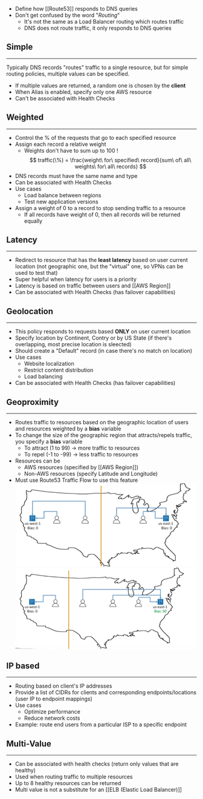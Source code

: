 - Define how [[Route53]] responds to DNS queries
- Don't get confused by the word "_Routing_"
	- It's not the same as a Load Balancer routing which routes traffic
	- DNS does not route traffic, it only responds to DNS queries

## Simple
---
Typically DNS records "routes" traffic to a single resource, but for simple routing policies, multiple values can be specified.
- If multiple values are returned, a random one is chosen by the __client__
- When Alias is enabled, specify only one AWS resource
- Can't be associated with Health Checks

## Weighted
---
- Control the % of the requests that go to each specified resource
- Assign each record a relative weight
	- Weights don't have to sum up to 100 !
$$	traffic(\%) = \frac{weight\ for\ specified\ record}{sum\ of\ all\ weights\ for\ all\ records} $$
- DNS records must have the same name and type
- Can be associated with Health Checks
- Use cases
	- Load balance between regions
	- Test new application versions
- Assign a weight of 0 to a record to stop sending traffic to a resource
	- If all records have weight of 0, then all records will be returned equally

## Latency
---
- Redirect to resource that has the __least latency__ based on user current location (not geographic one, but the "virtual" one, so VPNs can be used to test that)
- Super helpful when latency for users is a priority
- Latency is based on traffic between users and [[AWS Region]]
- Can be associated with Health Checks (has failover capabilities)

## Geolocation
---
- This policy responds to requests based __ONLY__ on user current location
- Specify location by Continent, Contry or by US State (if there's overlapping, most precise location is sleected)
- Should create a "Default" record (in case there's no match on location)
- Use cases
	- Website localization
	- Restrict content distribution
	- Load balancing
- Can be associated with Health Checks (has failover capabilities)

## Geoproximity
---
- Routes traffic to resources based on the geographic location of users and resources weighted by a __bias__ variable
- To change the size of the geographic region that attracts/repels traffic, you specify a __bias__ variable
	- To attract (1 to 99) -> more traffic to resources
	- To repel (-1 to -99) -> less traffic to resources
- Resources can be
	- AWS resources (specified by [[AWS Region]])
	- Non-AWS resources (specify Latitude and Longitude) 
- Must use Route53 Traffic Flow to use this feature
![geoprox_equal_bias.png](./Images/geoprox_equal_bias.png)
![geoprox_different_bias.png](./Images/geoprox_different_bias.png)

## IP based
---
- Routing based on client's IP addresses
- Provide a list of CIDRs for clients and corresponding endpoints/locations (user IP to endpoint mappings)
- Use cases
	- Optimize performance
	- Reduce network costs
- Example: route end users from a particular ISP to a specific endpoint

## Multi-Value
---
- Can be associated with health checks (return only values that are healthy)
- Used when routing traffic to multiple resources
- Up to 8 healthy resources can be returned
- Multi value is not a substitute for an [[ELB (Elastic Load Balancer)]]